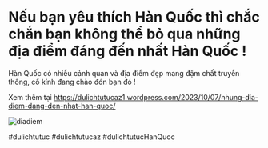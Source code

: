 # Nếu bạn yêu thích Hàn Quốc thì chắc chắn bạn không thể bỏ qua những địa điểm đáng đến nhất Hàn Quốc !

Hàn Quốc có nhiều cảnh quan và địa điểm đẹp mang đậm chất truyền thống, cổ kính đang chào đón bạn đó !

Xem thêm tại
https://dulichtutucaz1.wordpress.com/2023/10/07/nhung-dia-diem-dang-den-nhat-han-quoc/

![diadiem](https://github.com/Dulichtutucaz/NhungDiaDiemDangDenHanQuoc/assets/147737894/f3cc5525-e904-488a-a7bb-c47d62d60c09)

#dulichtutuc #dulichtutucaz #dulichtutucHanQuoc
